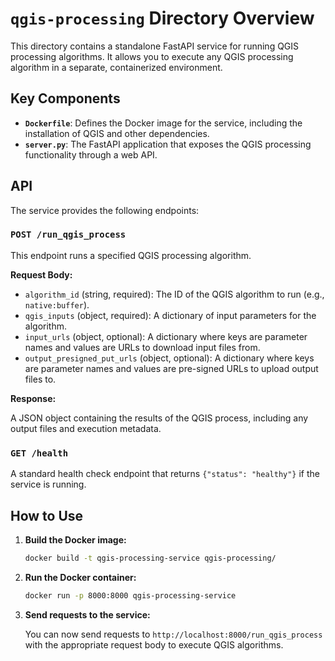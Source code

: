 # `qgis-processing` Directory Overview

This directory contains a standalone FastAPI service for running QGIS processing algorithms. It allows you to execute any QGIS processing algorithm in a separate, containerized environment.

## Key Components

-   **`Dockerfile`**: Defines the Docker image for the service, including the installation of QGIS and other dependencies.
-   **`server.py`**: The FastAPI application that exposes the QGIS processing functionality through a web API.

## API

The service provides the following endpoints:

### `POST /run_qgis_process`

This endpoint runs a specified QGIS processing algorithm.

**Request Body:**

-   `algorithm_id` (string, required): The ID of the QGIS algorithm to run (e.g., `native:buffer`).
-   `qgis_inputs` (object, required): A dictionary of input parameters for the algorithm.
-   `input_urls` (object, optional): A dictionary where keys are parameter names and values are URLs to download input files from.
-   `output_presigned_put_urls` (object, optional): A dictionary where keys are parameter names and values are pre-signed URLs to upload output files to.

**Response:**

A JSON object containing the results of the QGIS process, including any output files and execution metadata.

### `GET /health`

A standard health check endpoint that returns `{"status": "healthy"}` if the service is running.

## How to Use

1.  **Build the Docker image:**

    ```bash
    docker build -t qgis-processing-service qgis-processing/
    ```

2.  **Run the Docker container:**

    ```bash
    docker run -p 8000:8000 qgis-processing-service
    ```

3.  **Send requests to the service:**

    You can now send requests to `http://localhost:8000/run_qgis_process` with the appropriate request body to execute QGIS algorithms.
